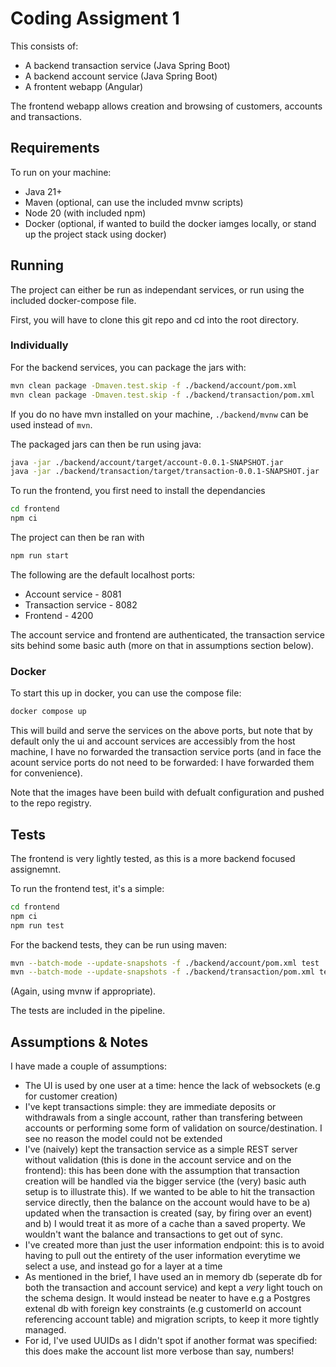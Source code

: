 # Coding Assigment 1

This consists of:

- A backend transaction service (Java Spring Boot)
- A backend account service (Java Spring Boot)
- A frontent webapp (Angular)

The frontend webapp allows creation and browsing of customers, accounts and transactions.

## Requirements

To run on your machine:

- Java 21+
- Maven (optional, can use the included mvnw scripts)
- Node 20 (with included npm)
- Docker (optional, if wanted to build the docker iamges locally, or stand up the project stack using docker)

## Running

The project can either be run as independant services, or run using the included docker-compose file.

First, you will have to clone this git repo and cd into the root directory.

### Individually

For the backend services, you can package the jars with:

```bash
mvn clean package -Dmaven.test.skip -f ./backend/account/pom.xml
mvn clean package -Dmaven.test.skip -f ./backend/transaction/pom.xml
```

If you do no have mvn installed on your machine, `./backend/mvnw` can be used instead of `mvn`.

The packaged jars can then be run using java:

```bash
java -jar ./backend/account/target/account-0.0.1-SNAPSHOT.jar
java -jar ./backend/transaction/target/transaction-0.0.1-SNAPSHOT.jar
```

To run the frontend, you first need to install the dependancies

```bash
cd frontend
npm ci
```

The project can then be ran with

```bash
npm run start
```

The following are the default localhost ports:

- Account service - 8081
- Transaction service - 8082
- Frontend - 4200

The account service and frontend are authenticated, the transaction service sits behind some basic auth (more on that in assumptions section below).

### Docker

To start this up in docker, you can use the compose file:

```bash
docker compose up
```

This will build and serve the services on the above ports, but note that by default only the ui and account services are accessibly from the host machine, I have no forwarded the transaction service ports (and in face the acount service ports do not need to be forwarded: I have forwarded them for convenience).

Note that the images have been build with defualt configuration and pushed to the repo registry.

## Tests

The frontend is very lightly tested, as this is a more backend focused assignemnt.

To run the frontend test, it's a simple:

```bash
cd frontend
npm ci
npm run test
```

For the backend tests, they can be run using maven:

```bash
mvn --batch-mode --update-snapshots -f ./backend/account/pom.xml test
mvn --batch-mode --update-snapshots -f ./backend/transaction/pom.xml test
```

(Again, using mvnw if appropriate).

The tests are included in the pipeline.

## Assumptions & Notes

I have made a couple of assumptions:

- The UI is used by one user at a time: hence the lack of websockets (e.g for customer creation)
- I've kept transactions simple: they are immediate deposits or withdrawals from a single account, rather than transfering between accounts or performing some form of validation on source/destination. I see no reason the model could not be extended
- I've (naively) kept the transaction service as a simple REST server without validation (this is done in the account service and on the frontend): this has been done with the assumption that transaction creation will be handled via the bigger service (the (very) basic auth setup is to illustrate this). If we wanted to be able to hit the transaction service directly, then the balance on the account would have to be a) updated when the transaction is created (say, by firing over an event) and b) I would treat it as more of a cache than a saved property. We wouldn't want the balance and transactions to get out of sync.
- I've created more than just the user information endpoint: this is to avoid having to pull out the entirety of the user information everytime we select a use, and instead go for a layer at a time
- As mentioned in the brief, I have used an in memory db (seperate db for both the transaction and account service) and kept a _very_ light touch on the schema design. It would instead be neater to have e.g a Postgres extenal db with foreign key constraints (e.g customerId on account referencing account table) and migration scripts, to keep it more tightly managed.
- For id, I've used UUIDs as I didn't spot if another format was specified: this does make the account list more verbose than say, numbers!
